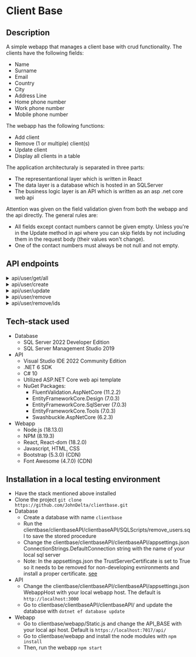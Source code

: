 # Client Base

## Description

A simple webapp that manages a client base with crud functionality.
The clients have the following fields:

- Name
- Surname
- Email
- Country
- City
- Address Line
- Home phone number
- Work phone number
- Mobile phone number


The webapp has the following functions:

- Add client
- Remove (1 or multiple) client(s)
- Update client
- Display all clients in a table

The application architecturaly is separated in three parts:

- The representantional layer which is written in React
- The data layer is a database which is hosted in an SQLServer
- The business logic layer is an API which is written as an asp .net core web api

Attention was given on the field validation given from both
the webapp and the api directly.
The general rules are:

 - All fields except contact numbers cannot be given empty. Unless you're in the Update method in api where you can skip fields by not including them in the request body (their values won't change).
 - One of the contact numbers must always be not null and not empty.

## API endpoints

<details>
    <summary>api/user/get/all</summary>
    
    Media Type: `application/json`

    Method: `GET`

    Request Body: -

    Response Body:

    ```
    [
        {
            "userId": 0,
            "name": "string",
            "surname": "string",
            "email": "string",
            "country": "string",
            "city": "string",
            "addressLine": "string",
            "mobilePhoneNumber": "string",
            "homePhoneNumber": "string",
            "workPhoneNumber": "string"
        }
    ]
    ```

</details>

<details>
    <summary>api/user/create</summary>
    
    Media Type: `application/json`

    Method: `POST`

    Request Body: 
    
    ```
    [
        {
            "name": "string",
            "surname": "string",
            "email": "string",
            "country": "string",
            "city": "string",
            "addressLine": "string",
            "mobilePhoneNumber": "string",
            "homePhoneNumber": "string",
            "workPhoneNumber": "string"
        }
    ]

    Response Body:

    ```
    [
        {
            "userId": 0,
            "name": "string",
            "surname": "string",
            "email": "string",
            "country": "string",
            "city": "string",
            "addressLine": "string",
            "mobilePhoneNumber": "string",
            "homePhoneNumber": "string",
            "workPhoneNumber": "string"
        }
    ]
    ```

</details>

<details>
    <summary>api/user/update</summary>
    
    Media Type: `application/json`

    Method: `PUT`

    Request Body: 
    
    ```
    [
        {
            "userId": 0,
            "name": "string",
            "surname": "string",
            "email": "string",
            "country": "string",
            "city": "string",
            "addressLine": "string",
            "mobilePhoneNumber": "string",
            "homePhoneNumber": "string",
            "workPhoneNumber": "string"
        }
    ]

    Response Body:

    ```
    [
        {
            "userId": 0,
            "name": "string",
            "surname": "string",
            "email": "string",
            "country": "string",
            "city": "string",
            "addressLine": "string",
            "mobilePhoneNumber": "string",
            "homePhoneNumber": "string",
            "workPhoneNumber": "string"
        }
    ]
    ```

</details>

<details>
    <summary>api/user/remove</summary>
    
    Media Type: `application/json`

    Method: 'DELETE'

    Request Body: 
    
    ```
    [
        0
    ]

    Response Body:

    ```
    [
        {
            "userId": 0,
            "name": "string",
            "surname": "string",
            "email": "string",
            "country": "string",
            "city": "string",
            "addressLine": "string",
            "mobilePhoneNumber": "string",
            "homePhoneNumber": "string",
            "workPhoneNumber": "string"
        }
    ]
    ```

</details>

<details>
    <summary>api/user/remove/ids</summary>
    
    Media Type: `application/json`

    Method: `DELETE`

    Request Body: 
    
    ```
    [
        0, 1, 2
    ]

    Response Body: -

</details>


## Tech-stack used

- Database
    - SQL Server 2022 Developer Edition
    - SQL Server Management Studio 2019
- API
    - Visual Studio IDE 2022 Community Edition
    - .NET 6 SDK
    - C# 10
    - Utilized ASP.NET Core web api template
    - NuGet Packages:
        - FluentValidation.AspNetCore (11.2.2)
        - EntityFrameworkCore.Design (7.0.3)
        - EntityFrameworkCore.SqlServer (7.0.3)
        - EntityFrameworkCore.Tools (7.0.3)
        - Swashbuckle.AspNetCore (6.2.3)
- Webapp
    - Node.js (18.13.0)
    - NPM (8.19.3)
    - React, React-dom (18.2.0)
    - Javascript, HTML, CSS
    - Bootstrap (5.3.0) (CDN)
    - Font Awesome (4.7.0) (CDN)


## Installation in a local testing environment

- Have the stack mentioned above installed
- Clone the project `git clone https://github.com/JohnDelta/clientbase.git`
- Database
    - Create a database with name `clientbase`
    - Run the clientbase/clientbaseAPI/clientbaseAPI/SQLScripts/remove_users.sql to save the stored procedure
    - Change the clientbase/clientbaseAPI/clientbaseAPI/appsettings.json ConnectionStrings.DefaultConnection string with the name of your local sql server
    - Note: In the appsettings.json the TrustServerCertificate is set to True so it needs to be removed for non-developing evnironments and install a proper certificate. [see](https://stackoverflow.com/a/17658821)
- API
    - Change the clientbase/clientbaseAPI/clientbaseAPI/appsettings.json WebappHost with your local webapp host. The default is `http://localhost:3000`
    - Go to clientbase/clientbaseAPI/clientbaseAPI/ and update the database with `dotnet ef database update`
- Webapp
    - Go to clientbase/webapp/Static.js and change the API_BASE with your local api host. Default is `https://localhost:7017/api/`
    - Go to clientbase/webapp and install the node modules with `npm install`
    - Then, run the webapp `npm start`
